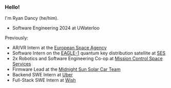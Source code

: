 ### Hello!

I'm Ryan Dancy (he/him).

- Software Engineering 2024 at UWaterloo

Previously:
- AR/VR Intern at the [European Space Agency](https://www.esa.int)
- Software Intern on the [EAGLE-1](https://www.esa.int/Applications/Connectivity_and_Secure_Communications/Eagle-1) quantum key distribution satellite at [SES](https://ses.com)
- 2x Robotics and Software Engineering Co-op at [Mission Control Space Services](https://missioncontrolspaceservices.com)
- Firmware Lead at the [Midnight Sun Solar Car Team](https://github.com/uw-midsun)
- Backend SWE Intern at [Uber](https://github.com/uber)
- Full-Stack SWE Intern at [Wish](https://github.com/wish)
